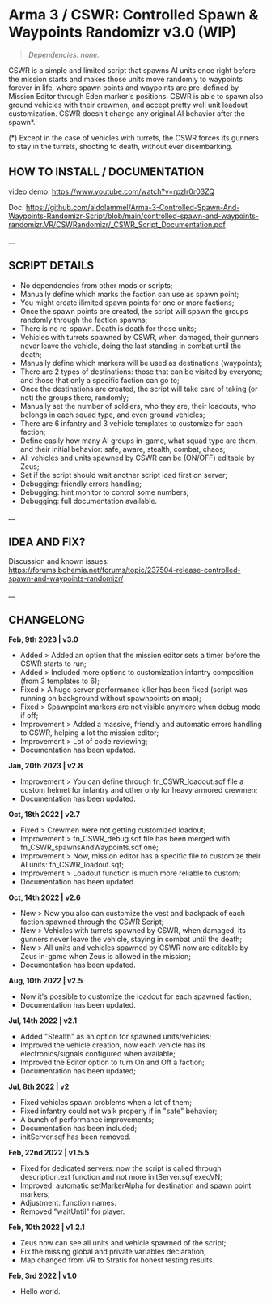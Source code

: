 # Arma 3 / CSWR: Controlled Spawn & Waypoints Randomizr v3.0 (WIP)
>*Dependencies: none.*

CSWR is a simple and limited script that spawns AI units once right before the mission starts and makes those units move randomly to waypoints forever in life, where spawn points and waypoints are pre-defined by Mission Editor through Eden marker's positions. CSWR is able to spawn also ground vehicles with their crewmen, and accept pretty well unit loadout customization.
CSWR doesn't change any original AI behavior after the spawn*.

(*) Except in the case of vehicles with turrets, the CSWR forces its gunners to stay in the turrets, shooting to death, without ever disembarking.

## HOW TO INSTALL / DOCUMENTATION

video demo: https://www.youtube.com/watch?v=rpzIr0r03ZQ

Doc: https://github.com/aldolammel/Arma-3-Controlled-Spawn-And-Waypoints-Randomizr-Script/blob/main/controlled-spawn-and-waypoints-randomizr.VR/CSWRandomizr/_CSWR_Script_Documentation.pdf

__

## SCRIPT DETAILS

- No dependencies from other mods or scripts;
- Manually define which marks the faction can use as spawn point;
- You might create ilimited spawn points for one or more factions;
- Once the spawn points are created, the script will spawn the groups randomly through the faction spawns;
- There is no re-spawn. Death is death for those units; 
- Vehicles with turrets spawned by CSWR, when damaged, their gunners never leave the vehicle, doing the last standing in combat until the death;
- Manually define which markers will be used as destinations (waypoints);
- There are 2 types of destinations: those that can be visited by everyone; and those that only a specific faction can go to;
- Once the destinations are created, the script will take care of taking (or not) the groups there, randomly;
- Manually set the number of soldiers, who they are, their loadouts, who belongs in each squad type, and even ground vehicles;
- There are 6 infantry and 3 vehicle templates to customize for each faction; 
- Define easily how many AI groups in-game, what squad type are them, and their initial behavior: safe, aware, stealth, combat, chaos;
- All vehicles and units spawned by CSWR can be (ON/OFF) editable by Zeus;
- Set if the script should wait another script load first on server;
- Debugging: friendly errors handling;
- Debugging: hint monitor to control some numbers;
- Debugging: full documentation available.

__

## IDEA AND FIX?

Discussion and known issues: https://forums.bohemia.net/forums/topic/237504-release-controlled-spawn-and-waypoints-randomizr/

__

## CHANGELONG

**Feb, 9th 2023 | v3.0**
- Added > Added an option that the mission editor sets a timer before the CSWR starts to run;
- Added > Included more options to customization infantry composition (from 3 templates to 6);
- Fixed > A huge server performance killer has been fixed (script was running on background without spawnpoints on map);
- Fixed > Spawnpoint markers are not visible anymore when debug mode if off;
- Improvement > Added a massive, friendly and automatic errors handling to CSWR, helping a lot the mission editor;
- Improvement > Lot of code reviewing;
- Documentation has been updated.

**Jan, 20th 2023 | v2.8**
- Improvement > You can define through fn_CSWR_loadout.sqf file a custom helmet for infantry and other only for heavy armored crewmen;
- Documentation has been updated.

**Oct, 18th 2022 | v2.7**
- Fixed > Crewmen were not getting customized loadout;
- Improvement > fn_CSWR_debug.sqf file has been merged with fn_CSWR_spawnsAndWaypoints.sqf one;
- Improvement > Now, mission editor has a specific file to customize their AI units: fn_CSWR_loadout.sqf;
- Improvement > Loadout function is much more reliable to custom;
- Documentation has been updated.

**Oct, 14th 2022 | v2.6**
- New > Now you also can customize the vest and backpack of each faction spawned through the CSWR Script;
- New > Vehicles with turrets spawned by CSWR, when damaged, its gunners never leave the vehicle, staying in combat until the death;
- New > All units and vehicles spawned by CSWR now are editable by Zeus in-game when Zeus is allowed in the mission;
- Documentation has been updated.

**Aug, 10th 2022 | v2.5**
- Now it's possible to customize the loadout for each spawned faction;
- Documentation has been updated.

**Jul, 14th 2022 | v2.1**
- Added "Stealth" as an option for spawned units/vehicles;
- Improved the vehicle creation, now each vehicle has its electronics/signals configured when available;
- Improved the Editor option to turn On and Off a faction;
- Documentation has been updated;

**Jul, 8th 2022 | v2**
- Fixed vehicles spawn problems when a lot of them;
- Fixed infantry could not walk properly if in "safe" behavior;
- A bunch of performance improvements;
- Documentation has been included;
- initServer.sqf has been removed.

**Feb, 22nd 2022 | v1.5.5**

- Fixed for dedicated servers: now the script is called through description.ext function and not more initServer.sqf execVN;
- Improved: automatic setMarkerAlpha for destination and spawn point markers;
- Adjustment: function names.
- Removed "waitUntil" for player.

**Feb, 10th 2022 | v1.2.1**

- Zeus now can see all units and vehicle spawned of the script;
- Fix the missing global and private variables declaration;
- Map changed from VR to Stratis for honest testing results.

**Feb, 3rd 2022 | v1.0**

- Hello world.
